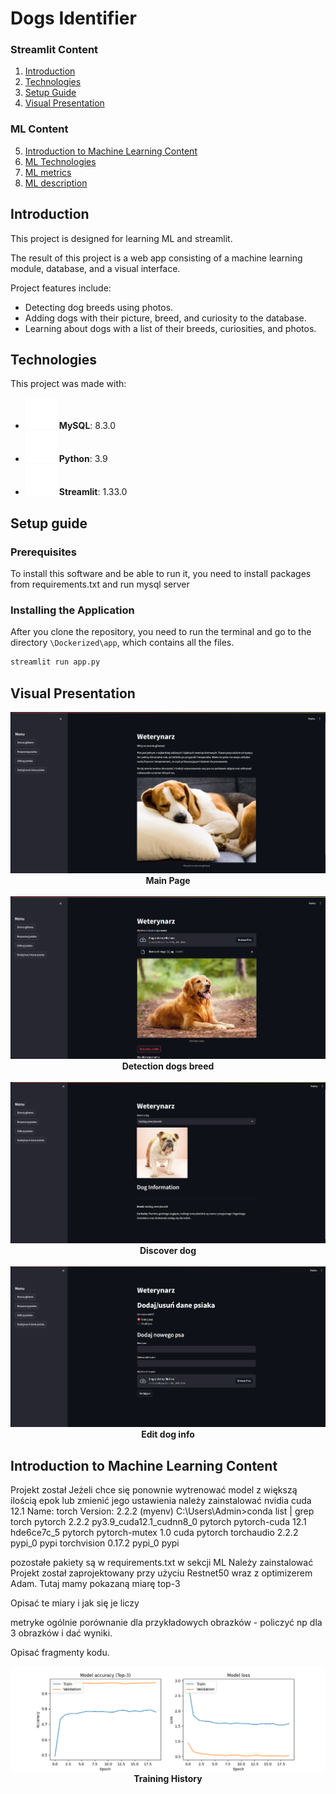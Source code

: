 # Dogs Identifier

### Streamlit Content
1. [Introduction](#introduction)
2. [Technologies](#technologies)
3. [Setup Guide](#setup-guide)
4. [Visual Presentation](#visual-presentation)

### ML Content
5. [Introduction to Machine Learning Content](#machine-learning-content)
6. [ML Technologies](#machine-learning-technologies)
7. [ML metrics](#machine-learning-metrics)
8. [ML description](#machine-learning-description)

## Introduction
This project is designed for learning ML and streamlit.

The result of this project is a web app consisting of a machine learning module, database, and a visual interface.

Project features include:
- Detecting dog breeds using photos.
- Adding dogs with their picture, breed, and curiosity to the database.
- Learning about dogs with a list of their breeds, curiosities, and photos.

## Technologies

This project was made with:

- ![MySQL](images/mysql.png) **MySQL**: 8.3.0
- ![Python](images/python.png) **Python**: 3.9
- ![Streamlit](images/streamlit.png) **Streamlit**: 1.33.0

## Setup guide

### Prerequisites

To install this software and be able to run it, you need to install packages from requirements.txt and run mysql server

### Installing the Application 

After you clone the repository, you need to run the terminal and go to the directory `\Dockerized\app`, which contains all the files.

```bash
streamlit run app.py
```


## Visual Presentation

<div align="center">
  <img src="images/appscreens/mainpage.png" alt="Main Page" /><br />
  <strong>Main Page</strong>
</div>

<br />

<div align="center">
  <img src="images/appscreens/detection.png" alt="Detection dogs breed" /><br />
  <strong>Detection dogs breed</strong>
</div>

<br />

<div align="center">
  <img src="images/appscreens/discover.png" alt="Discover dog" /><br />
  <strong>Discover dog</strong>
</div>

<br />

<div align="center">
  <img src="images/appscreens/edit.png" alt="Edit dog info" /><br />
  <strong>Edit dog info</strong>
</div>

## Introduction to Machine Learning Content

Projekt został
Jeżeli chce się ponownie wytrenować model z większą ilością epok lub zmienić jego ustawienia należy zainstalować nvidia cuda 12.1
Name: torch
Version: 2.2.2
(myenv) C:\Users\Admin>conda list | grep torch
pytorch                   2.2.2           py3.9_cuda12.1_cudnn8_0    pytorch
pytorch-cuda              12.1                 hde6ce7c_5    pytorch
pytorch-mutex             1.0                        cuda    pytorch
torchaudio                2.2.2                    pypi_0    pypi
torchvision               0.17.2                   pypi_0    pypi

pozostałe pakiety są w requirements.txt w sekcji ML
Należy zainstalować 
Projekt został zaprojektowany przy użyciu Restnet50 wraz z optimizerem Adam.
Tutaj mamy pokazaną miarę top-3

Opisać te miary i jak się je liczy 

metryke ogólnie 
porównanie dla przykładowych obrazków - policzyć np dla 3 obrazków i dać wyniki.

Opisać fragmenty kodu.

<div align="center">
  <img src="Dockerized/app/model/plots/training_history.png" alt="Training History" /><br />
  <strong>Training History</strong>
</div>

